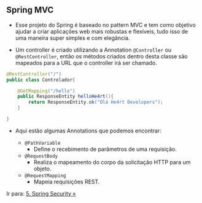 ## Spring MVC

- Esse projeto do Spring é baseado no pattern MVC e tem como objetivo ajudar a criar aplicações web mais robustas e flexíveis, tudo isso de uma maneira super simples e com elegância.

- Um controller é criado utilizando a Annotation ``@Controller`` ou ``@RestController``, então os métodos criados dentro desta classe são mapeados para a URL que o controller irá ser chamado.

```java
@RestController("/")
public class Controlador{

    @GetMapping("/hello")
    public ResponseEntity helloHe4rt(){
        return ResponseEntity.ok("Olá He4rt Developers");
    }

}
```

- Aqui estão algumas Annotations que podemos encontrar:

    - ``@PathVariable``
        - Define o recebimento de parâmetros de uma requisição.
    - ``@RequestBody``
        - Realiza o mapeamento do corpo da solicitação HTTP para um objeto.
    - ``@RequestMapping``
        - Mapeia requisições REST.

Ir para: [5. Spring Security »](/content/EcossistemaSpring/5-SpringSecurity/SpringSecurity.md)
